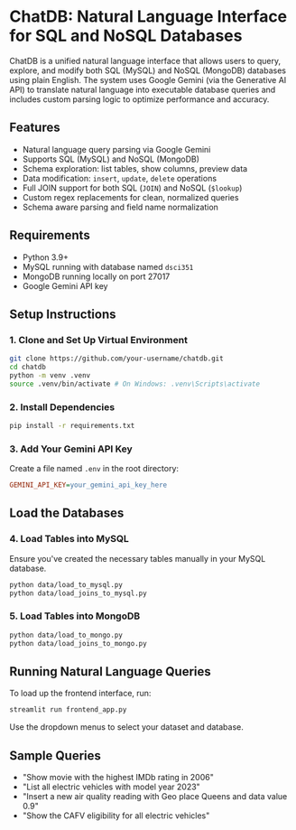 # ChatDB: Natural Language Interface for SQL and NoSQL Databases
ChatDB is a unified natural language interface that allows users to query, explore, and modify both SQL (MySQL) and NoSQL (MongoDB) databases using plain English. The system uses Google Gemini (via the Generative AI API) to translate natural language into executable database queries and includes custom parsing logic to optimize performance and accuracy.

## Features
- Natural language query parsing via Google Gemini
- Supports SQL (MySQL) and NoSQL (MongoDB)
- Schema exploration: list tables, show columns, preview data
- Data modification: `insert`, `update`, `delete` operations
- Full JOIN support for both SQL (`JOIN`) and NoSQL (`$lookup`)
- Custom regex replacements for clean, normalized queries
- Schema aware parsing and field name normalization

## Requirements
 - Python 3.9+
 - MySQL running with database named `dsci351`
 - MongoDB running locally on port 27017
 - Google Gemini API key

## Setup Instructions

### 1. Clone and Set Up Virtual Environment
```bash
git clone https://github.com/your-username/chatdb.git
cd chatdb
python -m venv .venv
source .venv/bin/activate # On Windows: .venv\Scripts\activate
```
### 2. Install Dependencies
```bash
pip install -r requirements.txt
```
### 3. Add Your Gemini API Key
Create a file named `.env` in the root directory:
```ini
GEMINI_API_KEY=your_gemini_api_key_here
```

## Load the Databases

### 4. Load Tables into MySQL
Ensure you've created the necessary tables manually in your MySQL database.
```bash
python data/load_to_mysql.py
python data/load_joins_to_mysql.py
```

### 5. Load Tables into MongoDB
```bash
python data/load_to_mongo.py
python data/load_joins_to_mongo.py
```

## Running Natural Language Queries
To load up the frontend interface, run:
```bash
streamlit run frontend_app.py
```
Use the dropdown menus to select your dataset and database.

## Sample Queries
- "Show movie with the highest IMDb rating in 2006"
- "List all electric vehicles with model year 2023"
- "Insert a new air quality reading with Geo place Queens and data value 0.9"
- "Show the CAFV eligibility for all electric vehicles"
